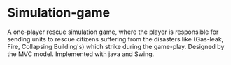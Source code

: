 # Simulation-game
A one-player rescue simulation game, where the player is responsible for sending units to rescue citizens suffering from the disasters like (Gas-leak, Fire, Collapsing Building's) which strike during the game-play. Designed by the MVC model. Implemented with java and Swing.
